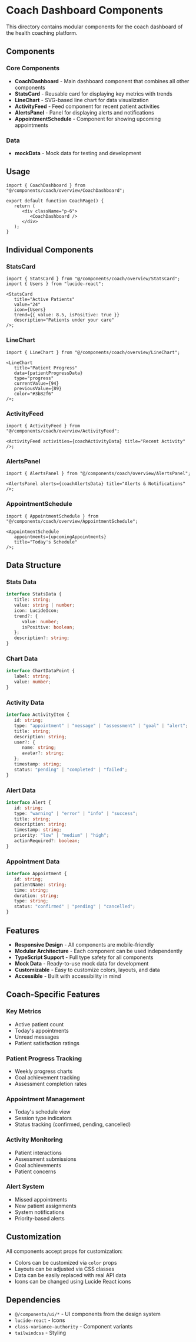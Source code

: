 # Coach Dashboard Components

This directory contains modular components for the coach dashboard of the health coaching platform.

## Components

### Core Components

-  **CoachDashboard** - Main dashboard component that combines all other components
-  **StatsCard** - Reusable card for displaying key metrics with trends
-  **LineChart** - SVG-based line chart for data visualization
-  **ActivityFeed** - Feed component for recent patient activities
-  **AlertsPanel** - Panel for displaying alerts and notifications
-  **AppointmentSchedule** - Component for showing upcoming appointments

### Data

-  **mockData** - Mock data for testing and development

## Usage

```tsx
import { CoachDashboard } from "@/components/coach/overview/CoachDashboard";

export default function CoachPage() {
   return (
      <div className="p-6">
         <CoachDashboard />
      </div>
   );
}
```

## Individual Components

### StatsCard

```tsx
import { StatsCard } from "@/components/coach/overview/StatsCard";
import { Users } from "lucide-react";

<StatsCard
   title="Active Patients"
   value="24"
   icon={Users}
   trend={{ value: 8.5, isPositive: true }}
   description="Patients under your care"
/>;
```

### LineChart

```tsx
import { LineChart } from "@/components/coach/overview/LineChart";

<LineChart
   title="Patient Progress"
   data={patientProgressData}
   type="progress"
   currentValue={94}
   previousValue={89}
   color="#3b82f6"
/>;
```

### ActivityFeed

```tsx
import { ActivityFeed } from "@/components/coach/overview/ActivityFeed";

<ActivityFeed activities={coachActivityData} title="Recent Activity" />;
```

### AlertsPanel

```tsx
import { AlertsPanel } from "@/components/coach/overview/AlertsPanel";

<AlertsPanel alerts={coachAlertsData} title="Alerts & Notifications" />;
```

### AppointmentSchedule

```tsx
import { AppointmentSchedule } from "@/components/coach/overview/AppointmentSchedule";

<AppointmentSchedule
   appointments={upcomingAppointments}
   title="Today's Schedule"
/>;
```

## Data Structure

### Stats Data

```typescript
interface StatsData {
   title: string;
   value: string | number;
   icon: LucideIcon;
   trend?: {
      value: number;
      isPositive: boolean;
   };
   description?: string;
}
```

### Chart Data

```typescript
interface ChartDataPoint {
   label: string;
   value: number;
}
```

### Activity Data

```typescript
interface ActivityItem {
   id: string;
   type: "appointment" | "message" | "assessment" | "goal" | "alert";
   title: string;
   description: string;
   user?: {
      name: string;
      avatar?: string;
   };
   timestamp: string;
   status: "pending" | "completed" | "failed";
}
```

### Alert Data

```typescript
interface Alert {
   id: string;
   type: "warning" | "error" | "info" | "success";
   title: string;
   description: string;
   timestamp: string;
   priority: "low" | "medium" | "high";
   actionRequired?: boolean;
}
```

### Appointment Data

```typescript
interface Appointment {
   id: string;
   patientName: string;
   time: string;
   duration: string;
   type: string;
   status: "confirmed" | "pending" | "cancelled";
}
```

## Features

-  **Responsive Design** - All components are mobile-friendly
-  **Modular Architecture** - Each component can be used independently
-  **TypeScript Support** - Full type safety for all components
-  **Mock Data** - Ready-to-use mock data for development
-  **Customizable** - Easy to customize colors, layouts, and data
-  **Accessible** - Built with accessibility in mind

## Coach-Specific Features

### Key Metrics

-  Active patient count
-  Today's appointments
-  Unread messages
-  Patient satisfaction ratings

### Patient Progress Tracking

-  Weekly progress charts
-  Goal achievement tracking
-  Assessment completion rates

### Appointment Management

-  Today's schedule view
-  Session type indicators
-  Status tracking (confirmed, pending, cancelled)

### Activity Monitoring

-  Patient interactions
-  Assessment submissions
-  Goal achievements
-  Patient concerns

### Alert System

-  Missed appointments
-  New patient assignments
-  System notifications
-  Priority-based alerts

## Customization

All components accept props for customization:

-  Colors can be customized via `color` props
-  Layouts can be adjusted via CSS classes
-  Data can be easily replaced with real API data
-  Icons can be changed using Lucide React icons

## Dependencies

-  `@/components/ui/*` - UI components from the design system
-  `lucide-react` - Icons
-  `class-variance-authority` - Component variants
-  `tailwindcss` - Styling
